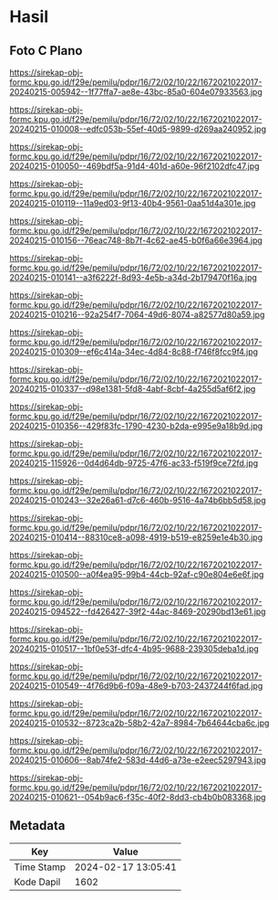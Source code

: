 # Hasil

## Foto C Plano

https://sirekap-obj-formc.kpu.go.id/f29e/pemilu/pdpr/16/72/02/10/22/1672021022017-20240215-005942--1f77ffa7-ae8e-43bc-85a0-604e07933563.jpg

https://sirekap-obj-formc.kpu.go.id/f29e/pemilu/pdpr/16/72/02/10/22/1672021022017-20240215-010008--edfc053b-55ef-40d5-9899-d269aa240952.jpg

https://sirekap-obj-formc.kpu.go.id/f29e/pemilu/pdpr/16/72/02/10/22/1672021022017-20240215-010050--469bdf5a-91d4-401d-a60e-96f2102dfc47.jpg

https://sirekap-obj-formc.kpu.go.id/f29e/pemilu/pdpr/16/72/02/10/22/1672021022017-20240215-010119--11a9ed03-9f13-40b4-9561-0aa51d4a301e.jpg

https://sirekap-obj-formc.kpu.go.id/f29e/pemilu/pdpr/16/72/02/10/22/1672021022017-20240215-010156--76eac748-8b7f-4c62-ae45-b0f6a66e3964.jpg

https://sirekap-obj-formc.kpu.go.id/f29e/pemilu/pdpr/16/72/02/10/22/1672021022017-20240215-010141--a3f6222f-8d93-4e5b-a34d-2b179470f16a.jpg

https://sirekap-obj-formc.kpu.go.id/f29e/pemilu/pdpr/16/72/02/10/22/1672021022017-20240215-010216--92a254f7-7064-49d6-8074-a82577d80a59.jpg

https://sirekap-obj-formc.kpu.go.id/f29e/pemilu/pdpr/16/72/02/10/22/1672021022017-20240215-010309--ef6c414a-34ec-4d84-8c88-f746f8fcc9f4.jpg

https://sirekap-obj-formc.kpu.go.id/f29e/pemilu/pdpr/16/72/02/10/22/1672021022017-20240215-010337--d98e1381-5fd8-4abf-8cbf-4a255d5af6f2.jpg

https://sirekap-obj-formc.kpu.go.id/f29e/pemilu/pdpr/16/72/02/10/22/1672021022017-20240215-010356--429f83fc-1790-4230-b2da-e995e9a18b9d.jpg

https://sirekap-obj-formc.kpu.go.id/f29e/pemilu/pdpr/16/72/02/10/22/1672021022017-20240215-115926--0d4d64db-9725-47f6-ac33-f519f9ce72fd.jpg

https://sirekap-obj-formc.kpu.go.id/f29e/pemilu/pdpr/16/72/02/10/22/1672021022017-20240215-010243--32e26a61-d7c6-460b-9516-4a74b6bb5d58.jpg

https://sirekap-obj-formc.kpu.go.id/f29e/pemilu/pdpr/16/72/02/10/22/1672021022017-20240215-010414--88310ce8-a098-4919-b519-e8259e1e4b30.jpg

https://sirekap-obj-formc.kpu.go.id/f29e/pemilu/pdpr/16/72/02/10/22/1672021022017-20240215-010500--a0f4ea95-99b4-44cb-92af-c90e804e6e6f.jpg

https://sirekap-obj-formc.kpu.go.id/f29e/pemilu/pdpr/16/72/02/10/22/1672021022017-20240215-094522--fd426427-39f2-44ac-8469-20290bd13e61.jpg

https://sirekap-obj-formc.kpu.go.id/f29e/pemilu/pdpr/16/72/02/10/22/1672021022017-20240215-010517--1bf0e53f-dfc4-4b95-9688-239305deba1d.jpg

https://sirekap-obj-formc.kpu.go.id/f29e/pemilu/pdpr/16/72/02/10/22/1672021022017-20240215-010549--4f76d9b6-f09a-48e9-b703-2437244f6fad.jpg

https://sirekap-obj-formc.kpu.go.id/f29e/pemilu/pdpr/16/72/02/10/22/1672021022017-20240215-010532--8723ca2b-58b2-42a7-8984-7b64644cba6c.jpg

https://sirekap-obj-formc.kpu.go.id/f29e/pemilu/pdpr/16/72/02/10/22/1672021022017-20240215-010606--8ab74fe2-583d-44d6-a73e-e2eec5297943.jpg

https://sirekap-obj-formc.kpu.go.id/f29e/pemilu/pdpr/16/72/02/10/22/1672021022017-20240215-010621--054b9ac6-f35c-40f2-8dd3-cb4b0b083368.jpg


## Metadata

| Key        | Value               |
| ---------- | ------------------- |
| Time Stamp | 2024-02-17 13:05:41 |
| Kode Dapil | 1602                |



